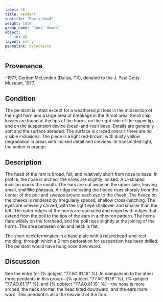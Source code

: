 ```yaml
---
label: 48
title: Pendant
subtitle: "Ram's Head"
weight: 1010
group_name: "Rams' Heads"
object:
  - id: 48
layout: entry
permalink: objects/48
---
```


## Provenance

–1977, Gordon McLendon (Dallas, TX), donated to the J. Paul Getty Museum, 1977.

## Condition

The pendant is intact except for a weathered pit loss in the midsection of the right horn and a large area of breakage in the throat area. Small chip losses are found at the tips of the horns, on the right side of the upper lip, and on the suspension device (bead-and-reel) base. Details are generally soft and the surface abraded. The surface is crazed overall; there are no visible inclusions. The piece is a light red-brown, with dusty yellow degradation in areas with incised detail and crevices. In transmitted light, the amber is orange.

## Description

The head of the ram is broad, full, and relatively short from nose to base. In profile, the nose is arched; the nares are slightly incised. A U-shaped incision marks the mouth. The ears are cut away on the upper side, leaving small, shelflike plateaus. A ridge indicating the fleece rises sharply from the center of the poll and sweeps around each eye to the cheek. The fleece on the cheeks is rendered by irregularly spaced, shallow cross-hatching. The eyes are unevenly carved, with the right eye shallower and smaller than the left. The outer edges of the horns are carinated and ringed with ridges that extend from the poll to the tips of the ears in a chevron pattern. The horns flare widely on the forehead, and the poll rises slightly at the joining of the horns. The area between chin and neck is flat.

The short neck terminates in a base plate with a raised bead-and-reel molding, through which a 2 mm perforation for suspension has been drilled. The pendant would have hung nose downward.

## Discussion

See the entry for {% qobject "77.AO.81.16" %}. In comparison to the other three pendants in this group—{% qobject "77.AO.81.16" %}, {% qobject "77.AO.81.17" %}, and {% qobject "77.AO.81.19" %}—the nose is more arched, the neck shorter, the head tilted downward, and the ears more worn. This pendant is also the heaviest of the four.
